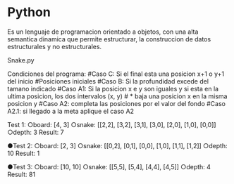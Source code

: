 # Python
Es un lenguaje de programacion orientado a objetos, con una alta semantica dinamica que permite estructurar, la construccion de datos estructurales y no estructurales.

Snake.py

Condiciones del programa:
        #Caso C: Si el final esta una posicion x+1 o y+1 del inicio
        #Posiciones iniciales
        #Caso B: Si la profundidad excede del tamano indicado
        #Caso A1: Si la posicion x e y son iguales y si esta en la ultima posicion, los dos intervalos  (x, y)
        #    * baja una posicion x en la misma posicion y 
        #Caso A2: completa las posiciones por el valor del fondo 
        #Caso A2.1: si llegado a la meta aplique el caso A2  
        

Test 1: 
○board: [4, 3] 
○snake: [[2,2],  [3,2],  [3,1],  [3,0],  [2,0],  [1,0],  [0,0]] 
○depth: 3 
Result: 7 
 
●Test 2: 
○board: [2, 3] 
○snake: [[0,2],  [0,1],  [0,0],  [1,0],  [1,1],  [1,2]] 
○depth: 10 
Result: 1 
 
●Test 3: 
○board: [10, 10] 
○snake: [[5,5],  [5,4],  [4,4],  [4,5]] 
○depth: 4 
Result: 81

